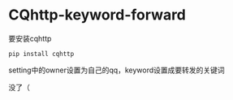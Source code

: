 # CQhttp-keyword-forward
要安装cqhttp
```
pip install cqhttp
```
setting中的owner设置为自己的qq，keyword设置成要转发的关键词


没了（